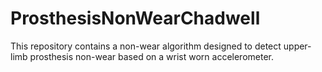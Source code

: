 # ProsthesisNonWearChadwell
This repository contains a non-wear algorithm designed to detect upper-limb prosthesis non-wear based on a wrist worn accelerometer.
